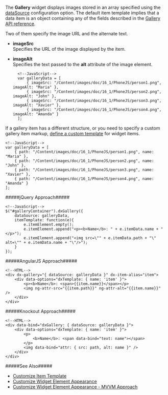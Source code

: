 <article data-show="Content/Applications/16_1/UIWidgets/dxGallery/DataSource/markup.html,
        Content/Applications/16_1/UIWidgets/dxGallery/DataSource/script.js,
        Content/Applications/16_1/UIWidgets/dxGallery/DataSource/styles.css">

The **Gallery** widget displays images stored in an array specified using the [dataSource](/api-reference/10%20UI%20Widgets/CollectionWidget/1%20Configuration/dataSource.md '/Documentation/ApiReference/UI_Widgets/dxGallery/Configuration/#dataSource') configuration option. The default item template implies that a data item is an object containing any of the fields described in the [Gallery API reference](/api-reference/10%20UI%20Widgets/dxGallery/5%20Default%20Item%20Template '/Documentation/ApiReference/UI_Widgets/dxGallery/Default_Item_Template/').

Two of them specify the image URL and the alternate text.

- **imageSrc**  
 Specifies the URL of the image displayed by the item.

- **imageAlt**  
 Specifies the text passed to the **alt** attribute of the image element.

        <!--JavaScript-->
        var galleryData = [
            { imageSrc: "/Content/images/doc/16_1/PhoneJS/person1.png", imageAlt: "Maria" },
            { imageSrc: "/Content/images/doc/16_1/PhoneJS/person2.png", imageAlt: "John" },
            { imageSrc: "/Content/images/doc/16_1/PhoneJS/person3.png", imageAlt: "Xavier" },
            { imageSrc: "/Content/images/doc/16_1/PhoneJS/person4.png", imageAlt: "Amanda" }
        ];

If a gallery item has a different structure, or you need to specify a custom gallery item markup, [define a custom template](/Documentation/Guide/UI_Widgets/UI_Widget_Categories/Collection_Container_Widgets/#UI_Widgets_UI_Widget_Categories_Collection_Containers_Common_Tasks_Customize_Widget_Item_Appearance_Implement_a_Custom_Template) for widget items.

    <!--JavaScript-->
    var galleryData = [
        { path: "/Content/images/doc/16_1/PhoneJS/person1.png", name: "Maria" },
        { path: "/Content/images/doc/16_1/PhoneJS/person2.png", name: "John" },
        { path: "/Content/images/doc/16_1/PhoneJS/person3.png", name: "Xavier" },
        { path: "/Content/images/doc/16_1/PhoneJS/person4.png", name: "Amanda" }
    ];
    
<!--...-->

#####jQuery Approach#####
  
    <!--JavaScript-->
    $("#galleryContainer").dxGallery({
        dataSource: galleryData,
        itemTemplate: function(e){
            e.itemElement.empty();
            e.itemElement.append("<p><b>Name</b>: " + e.itemData.name + "</p>");
            e.itemElement.append("<img src=\"" + e.itemData.path + "\" alt=\"" + e.itemData.name + "\"/>");
        }
    });  

#####AngularJS Approach#####

    <!--HTML-->
    <div dx-gallery="{ dataSource: galleryData }" dx-item-alias="item">
        <div data-options="dxTemplate: { name: 'item' }">
            <p><b>Name</b>: <span>{{item.name}}</span></p>
            <img ng-attr-src="{{item.path}}" ng-attr-alt="{{item.name}}" />
        </div>
    </div>

#####Knockout Approach#####

    <!--HTML-->
    <div data-bind="dxGallery: { dataSource: galleryData }">
        <div data-options="dxTemplate: { name: 'item' }">
            <p>
                <b>Name</b>: <span data-bind="text: name"></span>
            </p>
            <img data-bind="attr: { src: path, alt: name }" />
        </div>
    </div>


#####See Also#####
- [Customize Item Template](/concepts/10%20UI%20Widgets/10%20UI%20Widget%20Categories/10%20Collection%20Container%20Widgets/0%20Common%20Tasks/2%20Customize%20an%20Item%20Appearance '/Documentation/Guide/UI_Widgets/UI_Widget_Categories/Collection_Container_Widgets/#Common_Tasks/Customize_an_Item_Appearance')
- [Customize Widget Element Appearance](/concepts/10%20UI%20Widgets/80%20Common/30%20Customize%20Widget%20Element%20Appearance '/Documentation/Guide/UI_Widgets/Common/Customize_Widget_Element_Appearance/')
- [Customize Widget Element Appearance - MVVM Approach](/concepts/10%20UI%20Widgets/80%20Common/35%20Customize%20Widget%20Element%20Appearance%20-%20MVVM%20Approach '/Documentation/Guide/UI_Widgets/Common/Customize_Widget_Element_Appearance_-_MVVM_Approach/')

</article>